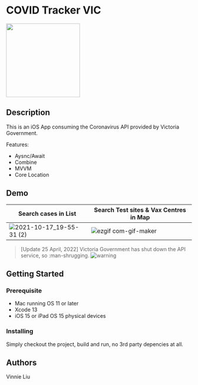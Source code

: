 # COVID Tracker VIC
<img src="https://user-images.githubusercontent.com/18501700/137618725-cf6bfa81-2cb1-4855-9c7f-d5d42f489a10.PNG" width="200" height="200">

## Description

This is an iOS App consuming the Coronavirus API provided by Victoria Government.

Features:
- Aysnc/Await
- Combine
- MVVM
- Core Location

## Demo
| Search cases in List | Search Test sites & Vax Centres in Map |
| --- | --- |
| ![2021-10-17_19-55-31 (2)](https://user-images.githubusercontent.com/18501700/137620097-8de63823-5d01-4610-a607-f32532182a80.gif) | ![ezgif com-gif-maker](https://user-images.githubusercontent.com/18501700/137619579-b939f2d8-db65-4a8c-85e7-8c884ad85a72.gif) |

> [Update 25 April, 2022] 
> Victoria Government has shut down the API service, so :man-shrugging.
![warning](https://s7.gifyu.com/images/Simulator-Screen-Shot---iPhone-13-Pro---2022-04-26-at-12.48.05.png)

## Getting Started

### Prerequisite

* Mac running OS 11 or later
* Xcode 13
* iOS 15 or iPad OS 15 physical devices

### Installing

Simply checkout the project, build and run, no 3rd party depencies at all.

## Authors

Vinnie Liu 


